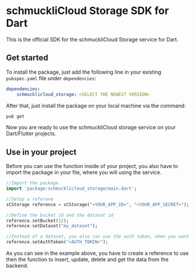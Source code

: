 # schmuckliCloud Storage SDK for Dart
This is the official SDK for the schmuckliCloud Storage service for Dart.

## Get started
To install the package, just add the following line in your existing `pubspec.yaml` file under `dependencies`:

```yml
dependencies:
    schmucklicloud_storage: <SELECT THE NEWEST VERSION>
```

After that, just install the package on your local machine via the command:

```bash
pub get
```

Now you are ready to use the schmuckliCloud storage service on your Dart/Flutter projects.

## Use in your project
Before you can use the function inside of your project, you also have to import the package in your file, where you will using the service.

```dart
//Import the package
import 'package:schmucklicloud_storage/main.dart';

//Setup a referene
sCStorage reference = sCStorage("<YOUR_APP_ID>", "<YOUR_APP_SECRET>");

//Define the bucket id and the dataset id
reference.setBucket(12);
reference.setDataset("my_dataset");

//Instead of a dataset, you also can use the auth token, when you want to use user specific data
reference.setAuthToken("<AUTH_TOKEN>");
```

As you can see in the example above, you have to create a reference to use then the function to insert, update, delete and get the data from the backend.